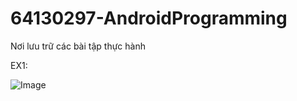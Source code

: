 # 64130297-AndroidProgramming
Nơi lưu trữ các bài tập thực hành


EX1:

![Image](https://github.com/user-attachments/assets/e828a219-f981-41ef-a554-b2ea931a4ad8)

